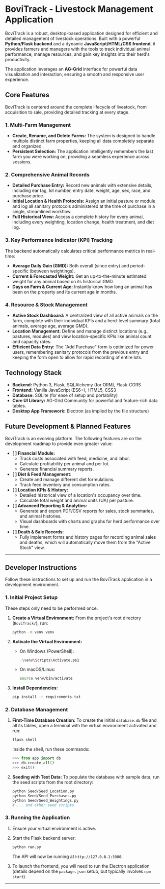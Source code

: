 

# BoviTrack - Livestock Management Application

BoviTrack is a robust, desktop-based application designed for efficient and detailed management of livestock operations. Built with a powerful **Python/Flask backend** and a dynamic **JavaScript/HTML/CSS frontend**, it provides farmers and managers with the tools to track individual animal performance, manage resources, and gain key insights into their herd's productivity.

The application leverages an **AG-Grid** interface for powerful data visualization and interaction, ensuring a smooth and responsive user experience.



## Core Features

BoviTrack is centered around the complete lifecycle of livestock, from acquisition to sale, providing detailed tracking at every stage.

### 1. Multi-Farm Management
*   **Create, Rename, and Delete Farms:** The system is designed to handle multiple distinct farm properties, keeping all data completely separate and organized.
*   **Persistent Selection:** The application intelligently remembers the last farm you were working on, providing a seamless experience across sessions.

### 2. Comprehensive Animal Records
*   **Detailed Purchase Entry:** Record new animals with extensive details, including ear tag, lot number, entry date, weight, age, sex, race, and purchase price.
*   **Initial Location & Health Protocols:** Assign an initial pasture or module and log all sanitary protocols administered at the time of purchase in a single, streamlined workflow.
*   **Full Historical View:** Access a complete history for every animal, including every weighting, location change, health treatment, and diet log.

### 3. Key Performance Indicator (KPI) Tracking
The backend automatically calculates critical performance metrics in real-time:
*   **Average Daily Gain (GMD):** Both overall (since entry) and period-specific (between weightings).
*   **Current & Forecasted Weight:** Get an up-to-the-minute estimated weight for any animal based on its historical GMD.
*   **Days on Farm & Current Age:** Instantly know how long an animal has been on the property and its current age in months.

### 4. Resource & Stock Management
*   **Active Stock Dashboard:** A centralized view of all active animals on the farm, complete with their individual KPIs and a herd-level summary (total animals, average age, average GMD).
*   **Location Management:** Define and manage distinct locations (e.g., pastures, modules) and view location-specific KPIs like animal count and capacity rates.
*   **Efficient Data Entry:** The "Add Purchase" form is optimized for power users, remembering sanitary protocols from the previous entry and keeping the form open to allow for rapid recording of entire lots.

## Technology Stack

*   **Backend:** Python 3, Flask, SQLAlchemy (for ORM), Flask-CORS
*   **Frontend:** Vanilla JavaScript (ES6+), HTML5, CSS3
*   **Database:** SQLite (for ease of setup and portability)
*   **Core UI Library:** AG-Grid Community for powerful and feature-rich data tables.
*   **Desktop App Framework:** Electron (as implied by the file structure)

## Future Development & Planned Features

BoviTrack is an evolving platform. The following features are on the development roadmap to provide even greater value:

*   **[ ] Financial Module:**
    *   Track costs associated with feed, medicine, and labor.
    *   Calculate profitability per animal and per lot.
    *   Generate financial summary reports.
*   **[ ] Diet & Feed Management:**
    *   Create and manage different diet formulations.
    *   Track feed inventory and consumption rates.
*   **[ ] Location KPIs & History:**
    *   Detailed historical view of a location's occupancy over time.
    *   Calculate total weight and animal units (UA) per pasture.
*   **[ ] Advanced Reporting & Analytics:**
    *   Generate and export PDF/CSV reports for sales, stock summaries, and animal histories.
    *   Visual dashboards with charts and graphs for herd performance over time.
*   **[ ] Death & Sale Records:**
    *   Fully implement forms and history pages for recording animal sales and deaths, which will automatically move them from the "Active Stock" view.

---

## Developer Instructions

Follow these instructions to set up and run the BoviTrack application in a development environment.

### 1. Initial Project Setup

These steps only need to be performed once.

1.  **Create a Virtual Environment:**
    From the project's root directory (`BoviTrack/`), run:
    ```bash
    python -m venv venv
    ```

2.  **Activate the Virtual Environment:**
    *   On Windows (PowerShell):
        ```bash
        .\venv\Scripts\Activate.ps1
        ```
    *   On macOS/Linux:
        ```bash
        source venv/bin/activate
        ```

3.  **Install Dependencies:**
    ```bash
    pip install -r requirements.txt
    ```

### 2. Database Management

1.  **First-Time Database Creation:** To create the initial `database.db` file and all its tables, open a terminal with the virtual environment activated and run:
    ```bash
    flask shell
    ```
    Inside the shell, run these commands:
    ```python
    >>> from app import db
    >>> db.create_all()
    >>> exit()
    ```

2.  **Seeding with Test Data:** To populate the database with sample data, run the seed scripts from the root directory:
    ```bash
    python Seed/Seed_Location.py
    python Seed/Seed_Purchases.py
    python Seed/Seed_Weightings.py
    # ... and other seed scripts
    ```

### 3. Running the Application

1.  Ensure your virtual environment is active.
2.  Start the Flask backend server:
    ```bash
    python run.py
    ```
    The API will now be running at `http://127.0.0.1:5000`.

3.  To launch the frontend, you will need to run the Electron application (details depend on the `package.json` setup, but typically involves `npm start`).

---
